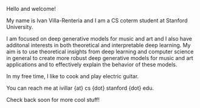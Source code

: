 Hello and welcome!

My name is Ivan Villa-Renteria and I am a CS coterm student at Stanford University.

I am focused on deep generative models for music and art and I also have additonal interests in both theoretical and interpretable deep learning. My aim is to use theoretical insights from deep learning and computer science in general to create more robust deep generative models for music and art applications and to effectively explain the behavior of these models.

In my free time, I like to cook and play electric guitar.

You can reach me at ivillar {at} cs {dot} stanford {dot} edu. 

Check back soon for more cool stuff!
